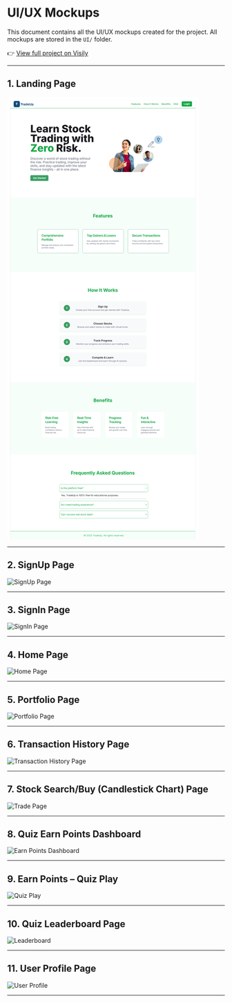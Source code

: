 # UI/UX Mockups

This document contains all the UI/UX mockups created for the project.
All mockups are stored in the `UI/` folder.

👉 [View full project on Visily](https://app.visily.ai/projects/b8e944b1-bac3-469e-b319-76565b483c2a/boards/2168027)

---

## 1. Landing Page

![Landing Page](./UI/LandingPage.png)

---

## 2. SignUp Page

![SignUp Page](./Requirements%20Specification/UI/SignUp.png)

---

## 3. SignIn Page

![SignIn Page](./Requirements%20Specification/UI/SignIn.png)

---

## 4. Home Page

![Home Page](./Requirements%20Specification/UI/Home.png)

---

## 5. Portfolio Page

![Portfolio Page](./Requirements%20Specification/UI/Portfolio.png)

---

## 6. Transaction History Page

![Transaction History Page](./Requirements%20Specification/UI/TransactionHistory.png)

---

## 7. Stock Search/Buy (Candlestick Chart) Page

![Trade Page](./Requirements%20Specification/UI/Trade.png)

---

## 8. Quiz Earn Points Dashboard

![Earn Points Dashboard](./Requirements%20Specification/UI/EarnPointsDashboard.png)

---

## 9. Earn Points – Quiz Play

![Quiz Play](./Requirements%20Specification/UI/EarnPointsQuiz.png)

---

## 10. Quiz Leaderboard Page

![Leaderboard](./Requirements%20Specification/UI/Leaderboard.png)

---

## 11. User Profile Page

![User Profile](./Requirements%20Specification/UI/UserProfile.png)

---
